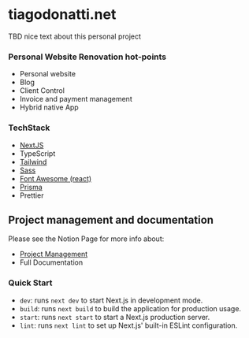 # tiagodonatti.net
TBD nice text about this personal project

### Personal Website Renovation hot-points

- Personal website
- Blog
- Client Control
- Invoice and payment management
- Hybrid native App

### TechStack
- [NextJS](https://nextjs.org/docs)
- TypeScript
- [Tailwind](https://tailwindcss.com/)
- [Sass](https://sass-lang.com/)
- [Font Awesome (react)](https://fontawesome.com/docs/web/use-with/react/)
- [Prisma](https://www.prisma.io/nextjs)
- Prettier

## Project management and documentation
Please see the Notion Page for more info about:
 - [Project Management](https://www.notion.so/Personal-Website-Client-Project-ea0c8d7eb7984252854b872a24d5ee2d?pvs=4)
 - Full Documentation


### Quick Start
- `dev`: runs `next dev` to start Next.js in development mode.
- `build`: runs `next build` to build the application for production usage.
- `start`: runs `next start` to start a Next.js production server.
- `lint`: runs `next lint` to set up Next.js' built-in ESLint configuration.
